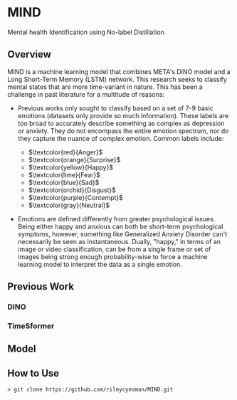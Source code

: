 # MIND
Mental health Identification using No-label Distillation

## Overview
MIND is a machine learning model that combines META's DINO model and a Long Short-Term Memory (LSTM) network. This research seeks to classify mental states that are more time-variant in nature. This has been a challenge in past literature for a multitude of reasons:
- Previous works only sought to classify based on a set of 7-9 basic emotions (datasets only provide so much information). These labels are too broad to accurately describe something as complex as depression or anxiety. They do not encompass the entire emotion spectrum, nor do they capture the nuance of complex emotion. Common labels include:
    - $\textcolor{red}{Anger}$
    - $\textcolor{orange}{Surprise}$
    - $\textcolor{yellow}{Happy}$
    - $\textcolor{lime}{Fear}$
    - $\textcolor{blue}{Sad}$
    - $\textcolor{orchid}{Disgust}$
    - $\textcolor{purple}{Contempt}$
    - $\textcolor{gray}{Neutral}$  

- Emotions are defined differently from greater psychological issues. Being either happy and anxious can both be short-term psychological symptoms, however, something like Generalized Anxiety Disorder can't necessarily be seen as instantaneous. Dually, "happy," in terms of an image or video classification, can be from a single frame or set of images being strong enough probability-wise to force a machine learning model to interpret the data as a single emotion. 


## Previous Work
### DINO

### TimeSformer


## Model

## How to Use

```
> git clone https://github.com/rileycyeoman/MIND.git
```



